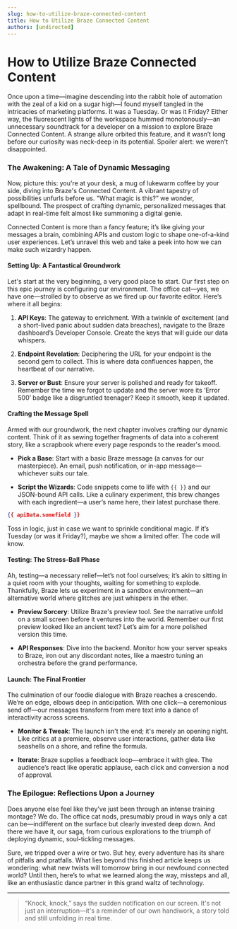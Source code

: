 ```yaml
---
slug: how-to-utilize-braze-connected-content
title: How to Utilize Braze Connected Content
authors: [undirected]
---
```



# How to Utilize Braze Connected Content

Once upon a time—imagine descending into the rabbit hole of automation with the zeal of a kid on a sugar high—I found myself tangled in the intricacies of marketing platforms. It was a Tuesday. Or was it Friday? Either way, the fluorescent lights of the workspace hummed monotonously—an unnecessary soundtrack for a developer on a mission to explore Braze Connected Content. A strange allure orbited this feature, and it wasn’t long before our curiosity was neck-deep in its potential. Spoiler alert: we weren't disappointed.

### **The Awakening: A Tale of Dynamic Messaging**

Now, picture this: you're at your desk, a mug of lukewarm coffee by your side, diving into Braze's Connected Content. A vibrant tapestry of possibilities unfurls before us. "What magic is this?” we wonder, spellbound. The prospect of crafting dynamic, personalized messages that adapt in real-time felt almost like summoning a digital genie.

Connected Content is more than a fancy feature; it’s like giving your messages a brain, combining APIs and custom logic to shape one-of-a-kind user experiences. Let’s unravel this web and take a peek into how we can make such wizardry happen.

#### **Setting Up: A Fantastical Groundwork**

Let's start at the very beginning, a very good place to start. Our first step on this epic journey is configuring our environment. The office cat—yes, we have one—strolled by to observe as we fired up our favorite editor. Here’s where it all begins:

1. **API Keys**: The gateway to enrichment. With a twinkle of excitement (and a short-lived panic about sudden data breaches), navigate to the Braze dashboard’s Developer Console. Create the keys that will guide our data whispers.

2. **Endpoint Revelation**: Deciphering the URL for your endpoint is the second gem to collect. This is where data confluences happen, the heartbeat of our narrative.

3. **Server or Bust**: Ensure your server is polished and ready for takeoff. Remember the time we forgot to update and the server wore its ‘Error 500’ badge like a disgruntled teenager? Keep it smooth, keep it updated.

#### **Crafting the Message Spell**

Armed with our groundwork, the next chapter involves crafting our dynamic content. Think of it as sewing together fragments of data into a coherent story, like a scrapbook where every page responds to the reader's mood.

- **Pick a Base**: Start with a basic Braze message (a canvas for our masterpiece). An email, push notification, or in-app message—whichever suits our tale.

- **Script the Wizards**: Code snippets come to life with `{{ }}` and our JSON-bound API calls. Like a culinary experiment, this brew changes with each ingredient—a user’s name here, their latest purchase there.

```json
{{ apiData.somefield }}
```

Toss in logic, just in case we want to sprinkle conditional magic. If it’s Tuesday (or was it Friday?), maybe we show a limited offer. The code will know.

#### **Testing: The Stress-Ball Phase**

Ah, testing—a necessary relief—let’s not fool ourselves; it’s akin to sitting in a quiet room with your thoughts, waiting for something to explode. Thankfully, Braze lets us experiment in a sandbox environment—an alternative world where glitches are just whispers in the ether. 

- **Preview Sorcery**: Utilize Braze's preview tool. See the narrative unfold on a small screen before it ventures into the world. Remember our first preview looked like an ancient text? Let’s aim for a more polished version this time.

- **API Responses**: Dive into the backend. Monitor how your server speaks to Braze, iron out any discordant notes, like a maestro tuning an orchestra before the grand performance.

#### **Launch: The Final Frontier**

The culmination of our foodie dialogue with Braze reaches a crescendo. We’re on edge, elbows deep in anticipation. With one click—a ceremonious send off—our messages transform from mere text into a dance of interactivity across screens.

- **Monitor & Tweak**: The launch isn't the end; it's merely an opening night. Like critics at a premiere, observe user interactions, gather data like seashells on a shore, and refine the formula.

- **Iterate**: Braze supplies a feedback loop—embrace it with glee. The audience’s react like operatic applause, each click and conversion a nod of approval.

### **The Epilogue: Reflections Upon a Journey**

Does anyone else feel like they’ve just been through an intense training montage? We do. The office cat nods, presumably proud in ways only a cat can be—indifferent on the surface but clearly invested deep down. And there we have it, our saga, from curious explorations to the triumph of deploying dynamic, soul-tickling messages.

Sure, we tripped over a wire or two. But hey, every adventure has its share of pitfalls and pratfalls. What lies beyond this finished article keeps us wondering: what new twists will tomorrow bring in our newfound connected world? Until then, here’s to what we learned along the way, missteps and all, like an enthusiastic dance partner in this grand waltz of technology.

---

> “Knock, knock,” says the sudden notification on our screen. It's not just an interruption—it's a reminder of our own handiwork, a story told and still unfolding in real time.